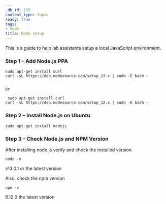 ```yaml
---
_db_id: 135
content_type: topic
ready: true
tags:
- node
title: Node setup
---
```


This is a guide to help lab assistants setup a local JavaScript environment.

### Step 1 – Add Node.js PPA

```
sudo apt-get install curl
curl -sL https://deb.nodesource.com/setup_13.x | sudo -E bash -


Or

 sudo apt-get install curl
curl -sL https://deb.nodesource.com/setup_12.x | sudo -E bash -
```

### Step 2 – Install Node.js on Ubuntu

```
sudo apt-get install nodejs
```

### Step 3 – Check Node.js and NPM Version

After installing node.js verify and check the installed version.

```
node -v
```

v13.0.1 or the latest version

Also, check the npm version

```
npm -v
```

6.12.0 the latest version